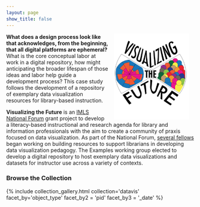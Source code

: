 ```yaml
---
layout: page
show_title: false
---
```


<p>
  <img style="padding: 0 15px; float: right;" src="logo_large.png" width="40%" />
</p>

__What does a design process look like that acknowledges, from the beginning, that all digital platforms are ephemeral?__ What is the core conceptual labor at work in a digital repository, how might anticipating the broader lifespan of those ideas and labor help guide a development process? This case study follows the development of a repository of exemplary data visualization resources for library-based instruction.

__Visualizing the Future__ is an [IMLS National Forum](https://www.imls.gov/grants/available/national-leadership-grants-libraries) grant project to develop a literacy-based instructional and research agenda for library and information professionals with the aim to create a community of praxis focused on data visualization. As part of the National Forum, [several fellows](https://visualizingthefuture.github.io/fellows/) began working on building resources to support librarians in developing data visualization pedagogy. The Examples working group elected to develop a digital repository to host exemplary data visualizations and datasets for instructor use across a variety of contexts.

### Browse the Collection

{% include collection_gallery.html collection='datavis' 
        facet_by='object_type' 
        facet_by2 = 'pid' 
        facet_by3 = '_date'
        %}
      
